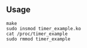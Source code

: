 ## Usage

```shell
make
sudo insmod timer_example.ko
cat /proc/timer_example
sudo rmmod timer_example
```